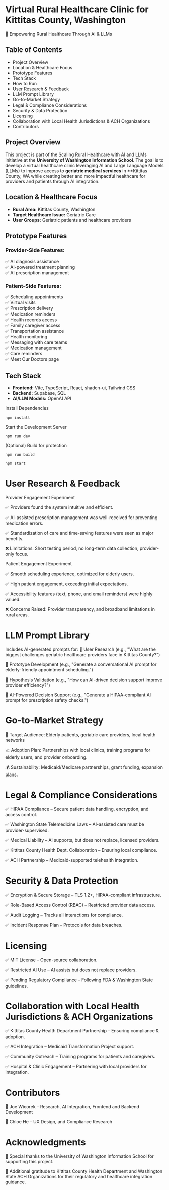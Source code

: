 # Virtual Rural Healthcare Clinic for Kittitas County, Washington

🚀 Empowering Rural Healthcare Through AI & LLMs

## Table of Contents
- Project Overview
- Location & Healthcare Focus
- Prototype Features
- Tech Stack
- How to Run
- User Research & Feedback
- LLM Prompt Library
- Go-to-Market Strategy
- Legal & Compliance Considerations
- Security & Data Protection
- Licensing
- Collaboration with Local Health Jurisdictions & ACH Organizations
- Contributors

## Project Overview
This project is part of the Scaling Rural Healthcare with AI and LLMs initiative at the **University of Washington Information School**. The goal is to develop a virtual healthcare clinic leveraging AI and Large Language Models (LLMs) to improve access to **geriatric medical services** in **Kittitas County, WA while creating better and more impactful healthcare for providers and patients through AI integration.

## Location & Healthcare Focus
- **Rural Area:** Kittitas County, Washington
- **Target Healthcare Issue:** Geriatric Care
- **User Groups:** Geriatric patients and healthcare providers

## Prototype Features
### **Provider-Side Features:**
✅ AI diagnosis assistance  
✅ AI-powered treatment planning  
✅ AI prescription management  

### **Patient-Side Features:**
✅ Scheduling appointments  
✅ Virtual visits  
✅ Prescription delivery  
✅ Medication reminders  
✅ Health records access  
✅ Family caregiver access  
✅ Transportation assistance  
✅ Health monitoring  
✅ Messaging with care teams  
✅ Medication management  
✅ Care reminders  
✅ Meet Our Doctors page  

## Tech Stack
- **Frontend:** Vite, TypeScript, React, shadcn-ui, Tailwind CSS
- **Backend:** Supabase, SQL
- **AI/LLM Models:** OpenAI API

Install Dependencies

```npm install```

Start the Development Server 

```npm run dev```

(Optional) Build for protection 

```npm run build```

```npm start```

# User Research & Feedback
Provider Engagement Experiment

✅ Providers found the system intuitive and efficient.

✅ AI-assisted prescription management was well-received for preventing medication errors.

✅ Standardization of care and time-saving features were seen as major benefits.

❌ Limitations: Short testing period, no long-term data collection, provider-only focus.

Patient Engagement Experiment

✅ Smooth scheduling experience, optimized for elderly users.

✅ High patient engagement, exceeding initial expectations.

✅ Accessibility features (text, phone, and email reminders) were highly valued.

❌ Concerns Raised: Provider transparency, and broadband limitations in rural areas.

# LLM Prompt Library
Includes AI-generated prompts for: 
📌 User Research (e.g., "What are the biggest challenges geriatric healthcare providers face in Kittitas County?")

📌 Prototype Development (e.g., "Generate a conversational AI prompt for elderly-friendly appointment scheduling.")

📌 Hypothesis Validation (e.g., "How can AI-driven decision support improve provider efficiency?")

📌 AI-Powered Decision Support (e.g., "Generate a HIPAA-compliant AI prompt for prescription safety checks.")

# Go-to-Market Strategy

🎯 Target Audience: Elderly patients, geriatric care providers, local health networks

📈 Adoption Plan: Partnerships with local clinics, training programs for elderly users, and provider onboarding.

💰 Sustainability: Medicaid/Medicare partnerships, grant funding, expansion plans.

# Legal & Compliance Considerations

✅ HIPAA Compliance – Secure patient data handling, encryption, and access control.

✅ Washington State Telemedicine Laws – AI-assisted care must be provider-supervised.

✅ Medical Liability – AI supports, but does not replace, licensed providers.

✅ Kittitas County Health Dept. Collaboration – Ensuring local compliance.

✅ ACH Partnership – Medicaid-supported telehealth integration.

# Security & Data Protection

✅ Encryption & Secure Storage – TLS 1.2+, HIPAA-compliant infrastructure.

✅ Role-Based Access Control (RBAC) – Restricted provider data access.

✅ Audit Logging – Tracks all interactions for compliance.

✅ Incident Response Plan – Protocols for data breaches.

# Licensing

✅ MIT License – Open-source collaboration.

✅ Restricted AI Use – AI assists but does not replace providers.

✅ Pending Regulatory Compliance – Following FDA & Washington State guidelines.

# Collaboration with Local Health Jurisdictions & ACH Organizations

✅ Kittitas County Health Department Partnership – Ensuring compliance & adoption.

✅ ACH Integration – Medicaid Transformation Project support.

✅ Community Outreach – Training programs for patients and caregivers.

✅ Hospital & Clinic Engagement – Partnering with local providers for integration.

# Contributors

👤 Joe Wicorek – Research, AI Integration, Frontend and Backend Development

👤 Chloe He – UX Design, and Compliance Research 

# Acknowledgments

🙏 Special thanks to the University of Washington Information School for supporting this project.

🙏 Additional gratitude to Kittitas County Health Department and Washington State ACH Organizations for their regulatory and healthcare integration guidance.
